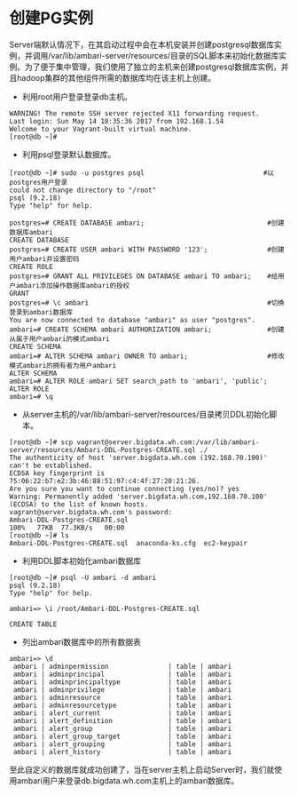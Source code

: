 # 创建PG实例

Server端默认情况下，在其启动过程中会在本机安装并创建postgresql数据库实例，并调用/var/lib/ambari-server/resources/目录的SQL脚本来初始化数据库实例。为了便于集中管理，我们使用了独立的主机来创建postgresql数据库实例，并且hadoop集群的其他组件所需的数据库均在该主机上创建。

* 利用root用户登录登录db主机。

```
WARNING! The remote SSH server rejected X11 forwarding request.
Last login: Sun May 14 18:35:36 2017 from 192.168.1.54
Welcome to your Vagrant-built virtual machine.
[root@db ~]#
```

* 利用psql登录默认数据库。

```
[root@db ~]# sudo -u postgres psql                              #以postgres用户登录
could not change directory to "/root"
psql (9.2.18)
Type "help" for help.

postgres=# CREATE DATABASE ambari;                               #创建数据库ambari
CREATE DATABASE
postgres=# CREATE USER ambari WITH PASSWORD '123';               #创建用户ambari并设置密码
CREATE ROLE
postgres=# GRANT ALL PRIVILEGES ON DATABASE ambari TO ambari;    #给用户ambari添加操作数据库ambari的授权
GRANT
postgres=# \c ambari                                             #切换登录到ambari数据库
You are now connected to database "ambari" as user "postgres".
ambari=# CREATE SCHEMA ambari AUTHORIZATION ambari;              #创建从属于用户ambari的模式ambari
CREATE SCHEMA
ambari=# ALTER SCHEMA ambari OWNER TO ambari;                    #修改模式ambari的拥有者为用户ambari
ALTER SCHEMA
ambari=# ALTER ROLE ambari SET search_path to 'ambari', 'public';
ALTER ROLE
ambari=# \q
```

* 从server主机的/var/lib/ambari-server/resources/目录拷贝DDL初始化脚本。

```
[root@db ~]# scp vagrant@server.bigdata.wh.com:/var/lib/ambari-server/resources/Ambari-DDL-Postgres-CREATE.sql ./
The authenticity of host 'server.bigdata.wh.com (192.168.70.100)' can't be established.
ECDSA key fingerprint is 75:06:22:b7:e2:3b:46:88:51:97:c4:4f:27:20:21:26.
Are you sure you want to continue connecting (yes/no)? yes
Warning: Permanently added 'server.bigdata.wh.com,192.168.70.100' (ECDSA) to the list of known hosts.
vagrant@server.bigdata.wh.com's password: 
Ambari-DDL-Postgres-CREATE.sql                                                       100%   77KB  77.3KB/s   00:00    
[root@db ~]# ls
Ambari-DDL-Postgres-CREATE.sql  anaconda-ks.cfg  ec2-keypair
```

* 利用DDL脚本初始化ambari数据库

```
[root@db ~]# psql -U ambari -d ambari
psql (9.2.18)
Type "help" for help.

ambari=> \i /root/Ambari-DDL-Postgres-CREATE.sql

CREATE TABLE
```

* 列出ambari数据库中的所有数据表

```
ambari=> \d
 ambari | adminpermission               | table | ambari
 ambari | adminprincipal                | table | ambari
 ambari | adminprincipaltype            | table | ambari
 ambari | adminprivilege                | table | ambari
 ambari | adminresource                 | table | ambari
 ambari | adminresourcetype             | table | ambari
 ambari | alert_current                 | table | ambari
 ambari | alert_definition              | table | ambari
 ambari | alert_group                   | table | ambari
 ambari | alert_group_target            | table | ambari
 ambari | alert_grouping                | table | ambari
 ambari | alert_history                 | table | ambari
```

至此自定义的数据库就成功创建了，当在server主机上启动Server时，我们就使用ambari用户来登录db.bigdata.wh.com主机上的ambari数据库。

